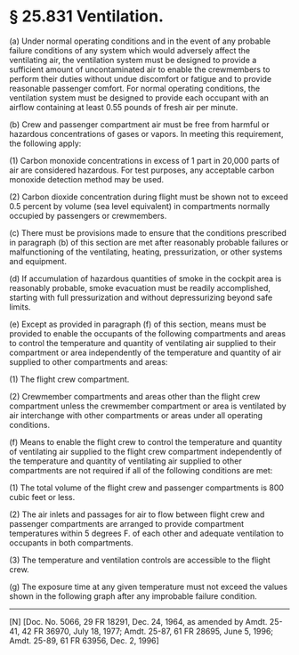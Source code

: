 # § 25.831   Ventilation.

(a) Under normal operating conditions and in the event of any probable failure conditions of any system which would adversely affect the ventilating air, the ventilation system must be designed to provide a sufficient amount of uncontaminated air to enable the crewmembers to perform their duties without undue discomfort or fatigue and to provide reasonable passenger comfort. For normal operating conditions, the ventilation system must be designed to provide each occupant with an airflow containing at least 0.55 pounds of fresh air per minute.


(b) Crew and passenger compartment air must be free from harmful or hazardous concentrations of gases or vapors. In meeting this requirement, the following apply: 


(1) Carbon monoxide concentrations in excess of 1 part in 20,000 parts of air are considered hazardous. For test purposes, any acceptable carbon monoxide detection method may be used. 


(2) Carbon dioxide concentration during flight must be shown not to exceed 0.5 percent by volume (sea level equivalent) in compartments normally occupied by passengers or crewmembers. 


(c) There must be provisions made to ensure that the conditions prescribed in paragraph (b) of this section are met after reasonably probable failures or malfunctioning of the ventilating, heating, pressurization, or other systems and equipment. 


(d) If accumulation of hazardous quantities of smoke in the cockpit area is reasonably probable, smoke evacuation must be readily accomplished, starting with full pressurization and without depressurizing beyond safe limits. 


(e) Except as provided in paragraph (f) of this section, means must be provided to enable the occupants of the following compartments and areas to control the temperature and quantity of ventilating air supplied to their compartment or area independently of the temperature and quantity of air supplied to other compartments and areas: 


(1) The flight crew compartment. 


(2) Crewmember compartments and areas other than the flight crew compartment unless the crewmember compartment or area is ventilated by air interchange with other compartments or areas under all operating conditions. 


(f) Means to enable the flight crew to control the temperature and quantity of ventilating air supplied to the flight crew compartment independently of the temperature and quantity of ventilating air supplied to other compartments are not required if all of the following conditions are met: 


(1) The total volume of the flight crew and passenger compartments is 800 cubic feet or less. 


(2) The air inlets and passages for air to flow between flight crew and passenger compartments are arranged to provide compartment temperatures within 5 degrees F. of each other and adequate ventilation to occupants in both compartments. 


(3) The temperature and ventilation controls are accessible to the flight crew.


(g) The exposure time at any given temperature must not exceed the values shown in the following graph after any improbable failure condition.



---

[N] [Doc. No. 5066, 29 FR 18291, Dec. 24, 1964, as amended by Amdt. 25-41, 42 FR 36970, July 18, 1977; Amdt. 25-87, 61 FR 28695, June 5, 1996; Amdt. 25-89, 61 FR 63956, Dec. 2, 1996]





